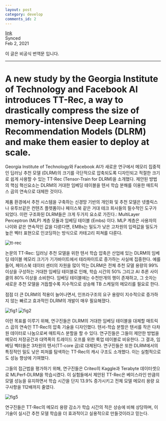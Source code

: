 ```yaml
---
layout: post
category: develop
comments_id: 2
---
```

[link](https://syncedreview.com/2021/02/02/georgia-tech-facebook-tensor-train-approach-achieves-112x-size-reduction-in-dl-recommendation-models/)  
Synced     
Feb 2, 2021

이 글은 비공식 번역문 입니다.

-----------------------------------------------------

# A new study by the Georgia Institute of Technology and Facebook AI introduces TT-Rec, a way to drastically compress the size of memory-intensive Deep Learning Recommendation Models (DLRM) and make them easier to deploy at scale.

Georgia Institute of Technology와 Facebook AI가 새로운 연구에서 메모리 집중적인 딥러닝 추천 모델 (DLRM)의 크기를 극단적으로 압축되도록 디자인되고 적절한 크기로 쉽게 사용할 수 있는 TT-Rec (Tensor-Train for DLRM)을 소개했다. 제안된 방법의 핵심 혁신요소는 DLRM의 거대한 임베딩 테이블을 텐서 학습 분해를 이용한 매트릭스 곱의 연속으로 대체한 것이다.

제품 환경에서 추천 시스템을 구축하는 신경망 기반의 개인화 및 추천 모델은 넷플릭스나 유투브같은 컨텐츠 플렛폼이나 페이스북 같은 거대 테크 회사들의 필수적인 도구가 되었다. 이런 구조화된 DLRM들은 크게 두가지 요소로 가진다.: MultiLayer Perceptron (MLP) 계층 모듈과 임베딩 테이블 (Embs) 이다. MLP 계층은 사용자의 나이와 같은 연속적인 값을 다룬다면, EMBs는 밀도가 낮은 고차원의 입력값을 밀도가 높은 벡터 표현으로 인코딩하는 방식으로 카테고리 피쳐를 다룬다.

![tt-rec](https://i2.wp.com/syncedreview.com/wp-content/uploads/2021/02/Facebook-AI-DLRM.gif?resize=720%2C389&ssl=1)

논문의 TT-Rec: 딥러닝 추천 모델을 위한 텐서 학습 압축은 산업에 있는 DLRM의 임베딩 테이블 메모리 크기가 기가바이트에서 테라파이트로 증가하는 사실에 집중한다. 예를 들어, 페이스북 데이터 센터의 자원을 많이 먹는 DLRM은 전체 추천 모델 용량의 99% 이상을 구성하는 거대한 임베딩 테이블로 인해, 학습 시간의 50% 그리고 AI 추론 사이클의 80% 이상을 소비한다. 임베딩 테이블에는 수천만개의 행이 존재하고, 그 숫자는 새로운 추천 모델을 거듭할수록 지수적으로 상승해 TB 스케일의 메모리를 필요로 한다.

점점 더 큰 DLRM의 적용이 늘어나면서, 인프라구조의 요구 용량이 지수적으로 증가하지 않는 빠르고 효과적인 DLRM의 개발이 매우 필요해졌다.

![fig1](https://i0.wp.com/syncedreview.com/wp-content/uploads/2021/02/image-11.png?strip=info&w=688&ssl=1)
![fig2](https://i0.wp.com/syncedreview.com/wp-content/uploads/2021/02/image-10.png?strip=info&w=670&ssl=1)

이런 목표를 이루기 위해, 연구진들은 DLRM의 거대한 임베딩 테이블을 대체할 매트릭스 곱의 연속인 TT-Rec의 압축 기술을 디자인했다. 텐서-학습 분할은 텐서를 작은 다차원 데이터로 나눔으로써 매트릭스 분할을 할 수 있다. 연구진들은 그들이 제안한 방법을 메모리 저장공간과 대역폭의 트레이드 오프를 위한 룩업 테이블로 비유한다. 그 결과, 임베딩 벡터들은 3차원의 텐서(TT-core 곱)로 대체된다. 연구진들은 또한 DLRM에서의 특징적인 밀도 낮은 피처를 탐색하는 TT-Rec의 캐시 구조도 소개했다. 이는 실험적으로도 성능 향상에 기여했다.

그들의 접근법을 평가하기 위해, 연구진들은 Criteo의 Kaggle과 Terabyte 데이터셋으로 MLPerf-DLRM을 학습시켰다. 이 실험들에서 제안된 TT-Rec은 베이스라인 만큼의 모델 성능을 유지하면서 학습 시간을 단지 13.9% 증가시키고 전체 모델 메모리 용량 요구사항을 112배까지 줄였다.

![fig5](https://i2.wp.com/syncedreview.com/wp-content/uploads/2021/02/image-12.png?w=837&ssl=1)

연구진들은 TT-Rec의 메모리 용량 감소가 학습 시간의 적은 상승에 비해 상당하며, 이 기술이 실시간 추천 모델 학습을 더 효과적이고 실용적으로 만들것이라고 믿는다.
